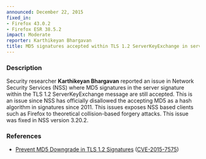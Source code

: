 ```yaml
---
announced: December 22, 2015
fixed_in:
- Firefox 43.0.2
- Firefox ESR 38.5.2
impact: Moderate
reporter: Karthikeyan Bhargavan
title: MD5 signatures accepted within TLS 1.2 ServerKeyExchange in server signature
---
```


<h3>Description</h3>

<p>Security researcher <strong>Karthikeyan Bhargavan</strong> reported an issue
in Network Security Services (NSS) where MD5 signatures in the server signature within the TLS 1.2 ServerKeyExchange message are still accepted. This is an issue since NSS has officially disallowed the accepting MD5 as a hash algorithm in signatures since 2011. This issues exposes NSS based clients such as Firefox to theoretical collision-based forgery attacks. This issue was fixed in NSS version 3.20.2.
</p>

<h3>References</h3>

<ul>
  <li><a href="https://bugzilla.mozilla.org/show_bug.cgi?id=1158489">
       Prevent MD5 Downgrade in TLS 1.2 Signatures</a>
(<a href="http://cve.mitre.org/cgi-bin/cvename.cgi?name=CVE-2015-7575" class="ex-ref">CVE-2015-7575</a>)</li>
</ul>

